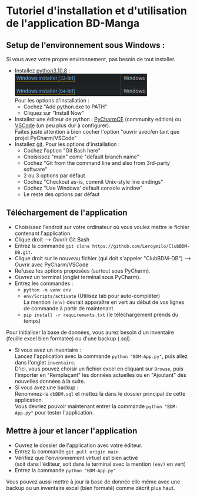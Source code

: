 # Tutoriel d'installation et d'utilisation de l'application BD-Manga

## Setup de l'environnement sous Windows :
Si vous avez votre propre environnement, pas besoin de tout installer.

- Installez [python3.10.8](https://www.python.org/downloads/release/python-3108/) :</br>
![](2022-10-17-20-38-08.png)</br>
Pour les options d'installation :
    - Cochez "Add python.exe to PATH"
    - Cliquez sur "Install Now"
- Installez une éditeur de python : [PyCharmCE](https://www.jetbrains.com/pycharm/download/#section=windows) (community edition)
ou [VSCode](https://code.visualstudio.com/download) (un peu plus dur à configurer).</br>
Faites juste attention à bien cocher l'option "ouvrir avec/en tant que projet PyCharm/VSCode"
- Installez [git](https://git-scm.com/downloads). Pour les options d'installation :
    - Cochez l'option "Git Bash here"
    - Choisissez "main" come "default branch name"
    - Cochez "Git from the command line and also from 3rd-party software"
    - 2 ou 3 options par défaut
    - Cochez "Checkout as-is, commit Unix-style line endings"
    - Cochez "Use Windows' default console window"
    - Le reste des options par défaut

## Téléchargement de l'application

- Choisissez l'endroit sur votre ordinateur où vous voulez mettre le fichier contenant l'application.
- Clique droit --> Ouvrir Git Bash
- Entrez la commande `git clone https://github.com/Leroymilo/ClubBDM-DB.git`.
- Clique droit sur le nouveau fichier (qui doit s'appeler "ClubBDM-DB") --> Ouvrir avec PyCharm/VSCode
- Refusez les options proposées (surtout sous PyCharm).
- Ouvrez un terminal (onglet terminal sous PyCharm).
- Entrez les commandes :
    - `python -m venv env`
    - `env/Scripts/activate` (Utilisez tab pour auto-compléter)</br>
    La mention `(env)` devrait apparaître en vert au début de vos lignes de commande à partir de maintenant.
    - `pip install -r requirements.txt` (le téléchargement prends du temps)

Pour initialiser la base de données, vous aurez besoin d'un inventaire (feuille excel bien formatée) ou d'une backup (.sql).

- Si vous avez un inventaire :</br>
    Lancez l'application avec la commande `python "BDM-App.py"`, puis allez dans l'onglet `inventaire`.</br>
    D'ici, vous pouvez choisir un fichier excel en cliquant sur `Browse`, puis l'importer en "Remplaçant" les données actuelles ou en "Ajoutant" des nouvelles données à la suite.
- Si vous avez une backup :</br>
    Renommez-la `dbBDM.sql` et mettez là dans le dossier principal de cette application.</br>
    Vous devriez pouvoir maintenant entrer la commande `python "BDM-App.py"` pour tester l'application.

## Mettre à jour et lancer l'application

- Ouvrez le dossier de l'application avec votre éditeur.
- Entrez la commande `git pull origin main`
- Vérifiez que l'environnement virtuel est bien activé</br>(soit dans l'éditeur, soit dans le terminal avec la mention `(env)` en vert)
- Entrez la commande `python "BDM-App.py"`

Vous pouvez aussi mettre à jour la base de donnée elle même avec une backup ou un inventaire excel (bien formaté) comme décrit plus haut.